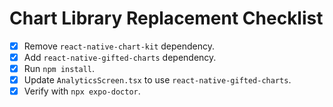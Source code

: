# Chart Library Replacement Checklist

- [x] Remove `react-native-chart-kit` dependency.
- [x] Add `react-native-gifted-charts` dependency.
- [x] Run `npm install`.
- [x] Update `AnalyticsScreen.tsx` to use `react-native-gifted-charts`.
- [x] Verify with `npx expo-doctor`.